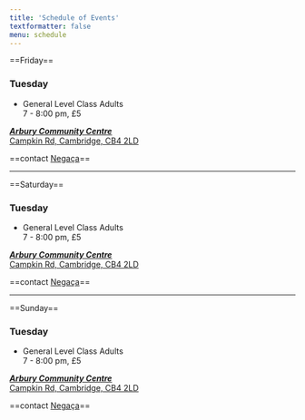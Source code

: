 ```yaml
---
title: 'Schedule of Events'
textformatter: false
menu: schedule
---
```


==Friday==

### Tuesday
* General Level Class Adults<br>
7 - 8:00 pm, £5

[***Arbury Community Centre***  
Campkin Rd,
Cambridge, CB4 2LD](https://goo.gl/maps/AvNBaHoSN8t)

==contact <a href="negaca@capoeiracambridge.co.uk">Negaça</a>==

---

==Saturday==

### Tuesday
* General Level Class Adults<br>
7 - 8:00 pm, £5

[***Arbury Community Centre***  
Campkin Rd,
Cambridge, CB4 2LD](https://goo.gl/maps/AvNBaHoSN8t)

==contact <a href="negaca@capoeiracambridge.co.uk">Negaça</a>==

---

==Sunday==

### Tuesday
* General Level Class Adults<br>
7 - 8:00 pm, £5

[***Arbury Community Centre***  
Campkin Rd,
Cambridge, CB4 2LD](https://goo.gl/maps/AvNBaHoSN8t)

==contact <a href="negaca@capoeiracambridge.co.uk">Negaça</a>==
